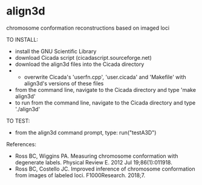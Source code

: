 # align3d
chromosome conformation reconstructions based on imaged loci

TO INSTALL:
* install the GNU Scientific Library
* download Cicada script (cicadascript.sourceforge.net)
* download the align3d files into the Cicada directory
* * overwrite Cicada's 'userfn.cpp', 'user.cicada' and 'Makefile' with align3d's versions of these files
* from the command line, navigate to the Cicada directory and type 'make align3d'
* to run from the command line, navigate to the Cicada directory and type './align3d'

TO TEST:
* from the align3d command prompt, type:  run("testA3D")

References:
* Ross BC, Wiggins PA. Measuring chromosome conformation with degenerate labels. Physical Review E. 2012 Jul 19;86(1):011918.
* Ross BC, Costello JC. Improved inference of chromosome conformation from images of labeled loci. F1000Research. 2018;7.

